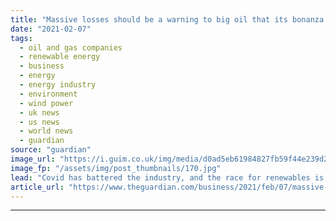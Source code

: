 ```yaml
---
title: "Massive losses should be a warning to big oil that its bonanza is over"
date: "2021-02-07"
tags: 
  - oil and gas companies
  - renewable energy
  - business
  - energy
  - energy industry
  - environment
  - wind power
  - uk news
  - us news
  - world news
  - guardian
source: "guardian"
image_url: "https://i.guim.co.uk/img/media/d0ad5eb61984827fb59f44e239d251fd13013dfe/0_141_4288_2573/master/4288.jpg?width=460&quality=85&auto=format&fit=max&s=74cd4181b4ee7e3265be60b5e1967bda"
image_fp: "/assets/img/post_thumbnails/170.jpg"
lead: "Covid has battered the industry, and the race for renewables is speeding up. We are at a tipping point The final months of 2020 were a tough end to a tough year, according to BP’s chief executive. But Bernard Looney’s verdict on the worst financial y..."
article_url: "https://www.theguardian.com/business/2021/feb/07/massive-losses-should-be-a-warning-to-big-oil-that-its-bonanza-is-over"
---
```


---
